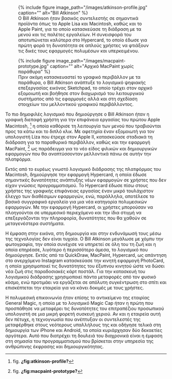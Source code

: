 <figure id="fig:atkinson-profile">
{% include figure image_path="/images/atkinson-profile.jpg" caption=""
alt="Bill Atkinson" %}
<figcaption>
Ο Bill Atkinson ήταν βασικός συντελεστής σε σημαντικά προϊόντα όπως τα
Apple Lisa και Macintosh, καθώς και το Apple Paint, για το οποίο
κατασκεύασε τη διάδραση με τα μενού και τις παλέτες εργαλείων. Η
συνεισφορά του αποτυπώνεται καλύτερα στο Hypercard, το οποίο έδωσε για
πρώτη φορά τη δυνατότητα σε απλούς χρήστες να φτιάξουν τις δικές τους
εφαρμογές πολυμέσων και υπερκειμένου.
</figcaption>
</figure>
<figure id="fig:macpaint-prototype">
{% include figure image_path="/images/macpaint-prototype.jpg" caption=""
alt="Αρχικό MacPaint χωρίς παράθυρα" %}
<figcaption>
Πριν ακόμη κατασκευαστεί το γραφικό περιβάλλον με τα παράθυρα, ο Bill
Atkinson ανάπτυξε το λογισμικό ψηφιακής επεξεργασίας εικόνας Sketchpad,
το οποίο τρέχει στον αρχικό εξομοιωτή και βοήθησε στον διαχωρισμό του
λειτουργικού συστήματος από τις εφαρμογές αλλά και στη σχεδίαση
στοιχείων του μελλοντικού γραφικού περιβάλλοντος.
</figcaption>
</figure>

Το πιο δημοφιλές λογισμικό που δημιούργησε ο Bill Atkinson ήταν η
γραφική διεπαφή χρήστη για την επιφάνεια εργασίας του πρώτου Apple
Macintosh, [^1] η οποία καθόρισε τη λειτουργία των μενού που τραβιούνται
προς τα κάτω και το διπλό κλικ. Με αφετηρία έναν εξομοιωτή για τον
υπολογιστή Liza που έτρεχε στον Apple II, κατασκεύασε σταδιακά τη
διάδραση για το παραθυρικό περιβάλλον, καθώς και την εφαρμογή MacPaint,
[^2] ως παράδειγμα για το νέο είδος φιλικών και δημιουργικών εφαρμογών
που θα αναπτύσσονταν μελλοντικά πάνω σε αυτήν την πλατφόρμα.

Εκτός από το ευρέως γνωστό λογισμικό διάδρασης της πλατφόρμας του
Macintosh, δημιούργησε την εφαρμογή Hypercard, η οποία έδωσε σημαντικές
δυνατότητες ανάπτυξης νέων εφαρμογών σε χρήστες που δεν είχαν γνώσεις
προγραμματισμού. Το Hypercard έδωσε πίσω στους χρήστες της γραφικής
επιφάνειας εργασίας έναν μικρό τουλάχιστον έλεγχο των διαθέσιμων
εφαρμογών, ενώ, παράλληλα, αποτέλεσε το βασικό συγγραφικό εργαλείο για
μια νέα κατηγορία πολυμεσικών εφαρμογών. Με την εφαρμογή Hypercard, οι
χρήστες μπορούσαν να πλοηγούνται σε υπερμεσικό περιεχόμενο και την ίδια
στιγμή να επεξεργάζονται την πληροφορία, δυνατότητες που θα χαθούν σε
μεταγενέστερα συστήματα.

Η έμφαση στην εικόνα, στη δημιουργία και στην ενδυνάμωσή τους μέσω της
τεχνολογίας δεν είναι τυχαία. Ο Bill Atkinson μεγάλωσε με χόμπυ την
φωτογραφία, την οποία συνέχισε να υπηρετεί σε όλη του τη ζωή και η οποία
επηρέασε, λιγότερο ή περισσότερο άμεσα, το λογισμικό που δημιούργησε.
Εκτός από τα QuickDraw, MacPaint, Hypercard, ως απάντηση στο ανερχόμενο
Instagram κατασκεύασε την κινητή εφαρμογή PhotoCard, η οποία
χρησιμοποιεί τις δυνατότητες του έξυπνου κινητού ώστε να δώσει νέα ζωή
στις παραδοσιακές κάρτ ποστάλ. Για την κατασκευή του λογισμικού
διάδρασης χρησιμοποιεί πάντα μεταφορές από τον φυσικό κόσμο, ενώ
προτιμάει να εργάζεται σε απόλυτη συγκέντρωση στο σπίτι και επισκέπτεται
την εταιρεία για να κάνει δοκιμές με τους χρήστες.

Η πολυμεσική επικοινωνία ήταν επίσης το αντικείμενο της εταιρίας General
Magic, η οποία με το λογισμικό Magic Cap ήταν η πρώτη που προσπάθησε να
μεταφέρει τις δυνατότητες του επιτραπέζιου προσωπικού υπολογιστή σε μια
μικρή φορετή συσκευή χεριού. Αν και η εταιρεία αυτή δεν πέτυχε, η
τεχνογνωσία που ανέπτυξαν οι συντελεστές της μεταφέρθηκε στους νεότερους
υπαλλήλους της και οδήγησε τελικά στη δημιουργία των iPhone και Android,
τα οποία κυριάρχησαν δύο δεκαετίες αργότερα. Αυτό που διατρέχει τη
δουλειά του διαχρονικά είναι η έμφαση στη σημασία του προγραμματισμού
που βρίσκεται στην υπηρεσία της ανθρώπινης έκφρασης και
δημιουργικότητας.

[^1]: fig. **¿fig:atkinson-profile?**

[^2]: fig. **¿fig:macpaint-prototype?**
